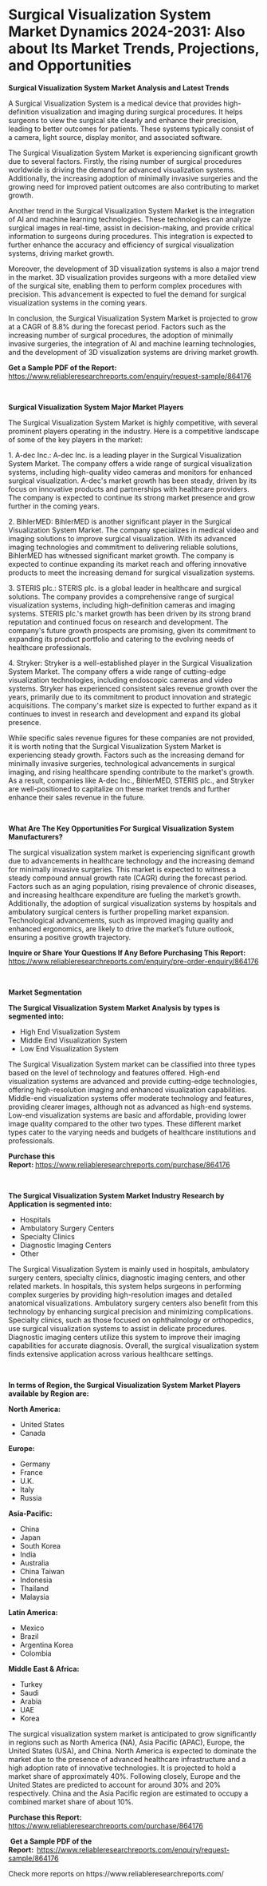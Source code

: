 <p><h1>Surgical Visualization System Market Dynamics 2024-2031: Also about Its Market Trends, Projections, and Opportunities</h1></p><p><strong>Surgical Visualization System Market Analysis and Latest Trends</strong></p>
<p><p>A Surgical Visualization System is a medical device that provides high-definition visualization and imaging during surgical procedures. It helps surgeons to view the surgical site clearly and enhance their precision, leading to better outcomes for patients. These systems typically consist of a camera, light source, display monitor, and associated software.</p><p>The Surgical Visualization System Market is experiencing significant growth due to several factors. Firstly, the rising number of surgical procedures worldwide is driving the demand for advanced visualization systems. Additionally, the increasing adoption of minimally invasive surgeries and the growing need for improved patient outcomes are also contributing to market growth.</p><p>Another trend in the Surgical Visualization System Market is the integration of AI and machine learning technologies. These technologies can analyze surgical images in real-time, assist in decision-making, and provide critical information to surgeons during procedures. This integration is expected to further enhance the accuracy and efficiency of surgical visualization systems, driving market growth.</p><p>Moreover, the development of 3D visualization systems is also a major trend in the market. 3D visualization provides surgeons with a more detailed view of the surgical site, enabling them to perform complex procedures with precision. This advancement is expected to fuel the demand for surgical visualization systems in the coming years.</p><p>In conclusion, the Surgical Visualization System Market is projected to grow at a CAGR of 8.8% during the forecast period. Factors such as the increasing number of surgical procedures, the adoption of minimally invasive surgeries, the integration of AI and machine learning technologies, and the development of 3D visualization systems are driving market growth.</p></p>
<p><strong>Get a Sample PDF of the Report:&nbsp;</strong> <a href="https://www.reliableresearchreports.com/enquiry/request-sample/864176">https://www.reliableresearchreports.com/enquiry/request-sample/864176</a></p>
<p>&nbsp;</p>
<p><strong>Surgical Visualization System Major Market Players</strong></p>
<p><p>The Surgical Visualization System Market is highly competitive, with several prominent players operating in the industry. Here is a competitive landscape of some of the key players in the market:</p><p>1. A-dec Inc.: A-dec Inc. is a leading player in the Surgical Visualization System Market. The company offers a wide range of surgical visualization systems, including high-quality video cameras and monitors for enhanced surgical visualization. A-dec's market growth has been steady, driven by its focus on innovative products and partnerships with healthcare providers. The company is expected to continue its strong market presence and grow further in the coming years.</p><p>2. BihlerMED: BihlerMED is another significant player in the Surgical Visualization System Market. The company specializes in medical video and imaging solutions to improve surgical visualization. With its advanced imaging technologies and commitment to delivering reliable solutions, BihlerMED has witnessed significant market growth. The company is expected to continue expanding its market reach and offering innovative products to meet the increasing demand for surgical visualization systems.</p><p>3. STERIS plc.: STERIS plc. is a global leader in healthcare and surgical solutions. The company provides a comprehensive range of surgical visualization systems, including high-definition cameras and imaging systems. STERIS plc.'s market growth has been driven by its strong brand reputation and continued focus on research and development. The company's future growth prospects are promising, given its commitment to expanding its product portfolio and catering to the evolving needs of healthcare professionals.</p><p>4. Stryker: Stryker is a well-established player in the Surgical Visualization System Market. The company offers a wide range of cutting-edge visualization technologies, including endoscopic cameras and video systems. Stryker has experienced consistent sales revenue growth over the years, primarily due to its commitment to product innovation and strategic acquisitions. The company's market size is expected to further expand as it continues to invest in research and development and expand its global presence.</p><p>While specific sales revenue figures for these companies are not provided, it is worth noting that the Surgical Visualization System Market is experiencing steady growth. Factors such as the increasing demand for minimally invasive surgeries, technological advancements in surgical imaging, and rising healthcare spending contribute to the market's growth. As a result, companies like A-dec Inc., BihlerMED, STERIS plc., and Stryker are well-positioned to capitalize on these market trends and further enhance their sales revenue in the future.</p></p>
<p>&nbsp;</p>
<p><strong>What Are The Key Opportunities For Surgical Visualization System Manufacturers?</strong></p>
<p><p>The surgical visualization system market is experiencing significant growth due to advancements in healthcare technology and the increasing demand for minimally invasive surgeries. This market is expected to witness a steady compound annual growth rate (CAGR) during the forecast period. Factors such as an aging population, rising prevalence of chronic diseases, and increasing healthcare expenditure are fueling the market’s growth. Additionally, the adoption of surgical visualization systems by hospitals and ambulatory surgical centers is further propelling market expansion. Technological advancements, such as improved imaging quality and enhanced ergonomics, are likely to drive the market’s future outlook, ensuring a positive growth trajectory.</p></p>
<p><strong>Inquire or Share Your Questions If Any Before Purchasing This Report:</strong> <a href="https://www.reliableresearchreports.com/enquiry/pre-order-enquiry/864176">https://www.reliableresearchreports.com/enquiry/pre-order-enquiry/864176</a></p>
<p>&nbsp;</p>
<p><strong>Market Segmentation</strong></p>
<p><strong>The Surgical Visualization System Market Analysis by types is segmented into:</strong></p>
<p><ul><li>High End Visualization System</li><li>Middle End Visualization System</li><li>Low End Visualization System</li></ul></p>
<p><p>The Surgical Visualization System market can be classified into three types based on the level of technology and features offered. High-end visualization systems are advanced and provide cutting-edge technologies, offering high-resolution imaging and enhanced visualization capabilities. Middle-end visualization systems offer moderate technology and features, providing clearer images, although not as advanced as high-end systems. Low-end visualization systems are basic and affordable, providing lower image quality compared to the other two types. These different market types cater to the varying needs and budgets of healthcare institutions and professionals.</p></p>
<p><strong>Purchase this Report:&nbsp;</strong><a href="https://www.reliableresearchreports.com/purchase/864176">https://www.reliableresearchreports.com/purchase/864176</a></p>
<p>&nbsp;</p>
<p><strong>The Surgical Visualization System Market Industry Research by Application is segmented into:</strong></p>
<p><ul><li>Hospitals</li><li>Ambulatory Surgery Centers</li><li>Specialty Clinics</li><li>Diagnostic Imaging Centers</li><li>Other</li></ul></p>
<p><p>The Surgical Visualization System is mainly used in hospitals, ambulatory surgery centers, specialty clinics, diagnostic imaging centers, and other related markets. In hospitals, this system helps surgeons in performing complex surgeries by providing high-resolution images and detailed anatomical visualizations. Ambulatory surgery centers also benefit from this technology by enhancing surgical precision and minimizing complications. Specialty clinics, such as those focused on ophthalmology or orthopedics, use surgical visualization systems to assist in delicate procedures. Diagnostic imaging centers utilize this system to improve their imaging capabilities for accurate diagnosis. Overall, the surgical visualization system finds extensive application across various healthcare settings.</p></p>
<p>&nbsp;</p>
<p><strong>In terms of Region, the Surgical Visualization System Market Players available by Region are:</strong></p>
<p>
    <p> <strong> North America: </strong>
        <ul>
            <li>United States</li>
            <li>Canada</li>
        </ul>
        </p> 
    <p> <strong> Europe: </strong>
        <ul>
            <li>Germany</li>
            <li>France</li>
            <li>U.K.</li>
            <li>Italy</li>
            <li>Russia</li>
        </ul>
        </p> 
    <p> <strong> Asia-Pacific: </strong>
        <ul>
            <li>China</li>
            <li>Japan</li>
            <li>South Korea</li>
            <li>India</li>
            <li>Australia</li>
            <li>China Taiwan</li>
            <li>Indonesia</li>
            <li>Thailand</li>
            <li>Malaysia</li>
        </ul>
        </p> 
    <p> <strong> Latin America: </strong>
        <ul>
            <li>Mexico</li>
            <li>Brazil</li>
            <li>Argentina Korea</li>
            <li>Colombia</li>
        </ul>
        </p> 
    <p> <strong> Middle East & Africa: </strong>
        <ul>
            <li>Turkey</li>
            <li>Saudi</li>
            <li>Arabia</li>
            <li>UAE</li>
            <li>Korea</li>
        </ul>
    </p>
    </p>
<p><p>The surgical visualization system market is anticipated to grow significantly in regions such as North America (NA), Asia Pacific (APAC), Europe, the United States (USA), and China. North America is expected to dominate the market due to the presence of advanced healthcare infrastructure and a high adoption rate of innovative technologies. It is projected to hold a market share of approximately 40%. Following closely, Europe and the United States are predicted to account for around 30% and 20% respectively. China and the Asia Pacific region are estimated to occupy a combined market share of about 10%.</p></p>
<p><strong>Purchase this Report: </strong><a href="https://www.reliableresearchreports.com/purchase/864176">https://www.reliableresearchreports.com/purchase/864176</a></p>
<p>&nbsp;<strong>Get a Sample PDF of the Report:&nbsp;&nbsp;</strong><a href="https://www.reliableresearchreports.com/enquiry/request-sample/864176">https://www.reliableresearchreports.com/enquiry/request-sample/864176</a></p>
<p><strong></strong></p>
<p>Check more reports on https://www.reliableresearchreports.com/</p>
